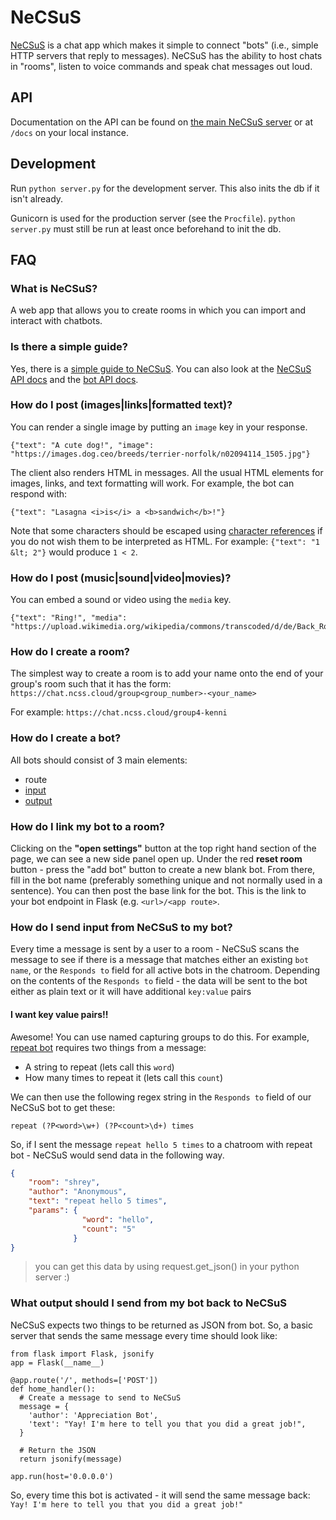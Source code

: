 # NeCSuS

[NeCSuS](https://chat.ncss.cloud) is a chat app which makes it simple to connect "bots" (i.e., simple HTTP servers that reply to messages).
NeCSuS has the ability to host chats in "rooms", listen to voice commands and speak chat messages out loud.


## API

Documentation on the API can be found on [the main NeCSuS server](https://chat.ncss.cloud/docs) or at `/docs` on your local instance.

## Development

Run `python server.py` for the development server. This also inits the db if it
isn't already.

Gunicorn is used for the production server (see the `Procfile`). `python
server.py` must still be run at least once beforehand to init the db.


## FAQ

### What is NeCSuS?
A web app that allows you to create rooms in which you can import and interact with chatbots.

### Is there a simple guide?
Yes, there is a [simple guide to NeCSuS](https://docs.google.com/document/d/1oc9wd0pRq0u19OOFDLk5njxTkp3etfgGf6mmATac6Qc/edit).
You can also look at the [NeCSuS API docs](https://chat.ncss.cloud/docs/) and the [bot API docs](https://chat.ncss.cloud/bot/docs/).

### How do I post (images|links|formatted text)?

You can render a single image by putting an `image` key in your response.

```
{"text": "A cute dog!", "image": "https://images.dog.ceo/breeds/terrier-norfolk/n02094114_1505.jpg"}
```

The client also renders HTML in messages. All the usual HTML elements for images,
links, and text formatting will work. For example, the bot can respond with:

```
{"text": "Lasagna <i>is</i> a <b>sandwich</b>!"}
```

Note that some characters should be escaped using [character
references](https://en.wikipedia.org/wiki/Character_encodings_in_HTML#HTML_character_references)
if you do not wish them to be interpreted as HTML. For example: `{"text": "1 &lt; 2"}` would produce `1 < 2`.

### How do I post (music|sound|video|movies)?

You can embed a sound or video using the `media` key.

```
{"text": "Ring!", "media": "https://upload.wikimedia.org/wikipedia/commons/transcoded/d/de/Back_Rounds.ogg/Back_Rounds.ogg.mp3"}
```

### How do I create a room?
The simplest way to create a room is to add your name onto the end of your group's room such that it has the form:
`https://chat.ncss.cloud/group<group_number>-<your_name>`

For example: `https://chat.ncss.cloud/group4-kenni`

### How do I create a bot?
All bots should consist of 3 main elements:
  * route
  * [input](#how-do-i-send-input-from-necsus-to-my-bot)
  * [output](#what-output-should-i-send-from-my-bot-back-to-necsus)

### How do I link my bot to a room?

Clicking on the **"open settings"** button at the top right hand section of the page, we can see a new side panel open up.
Under the red **reset room** button - press the "add bot" button to create a new blank bot.
From there, fill in the bot name (preferably something unique and not normally used in a sentence).
You can then post the base link for the bot. This is the link to your bot endpoint in Flask (e.g. `<url>/<app route>`.

### How do I send input from NeCSuS to my bot?

Every time a message is sent by a user to a room - NeCSuS scans the message to see if there is a message that matches either an existing `bot name`, or the `Responds to` field for all active bots in the chatroom.
Depending on the contents of the `Responds to` field - the data will be sent to the bot either as plain text or it will have additional `key:value` pairs

#### I want key value pairs!!
Awesome! You can use named capturing groups to do this. For example, [repeat bot](https://repl.it/@kennib/repeat-bot) requires two things from a message:
  * A string to repeat (lets call this `word`)
  * How many times to repeat it (lets call this `count`)

We can then use the following regex string in the `Responds to` field of our NeCSuS bot to get these:

`repeat (?P<word>\w+) (?P<count>\d+) times`

So, if I sent the message `repeat hello 5 times` to a chatroom with repeat bot - NeCSuS would send data in the following way.
```JSON
{
    "room": "shrey",
    "author": "Anonymous",
    "text": "repeat hello 5 times",
    "params": {
                "word": "hello",
                "count": "5"
              }
}
```

>you can get this data by using request.get_json() in your python server :)

### What output should I send from my bot back to NeCSuS

NeCSuS expects two things to be returned as JSON from bot.
So, a basic server that sends the same message every time should look like:

```py3
from flask import Flask, jsonify
app = Flask(__name__)

@app.route('/', methods=['POST'])
def home_handler():
  # Create a message to send to NeCSuS
  message = {
    'author': 'Appreciation Bot',
    'text': "Yay! I'm here to tell you that you did a great job!",
  }

  # Return the JSON
  return jsonify(message)

app.run(host='0.0.0.0')
```

So, every time this bot is activated - it will send the same message back: `Yay! I'm here to tell you that you did a great job!"`
